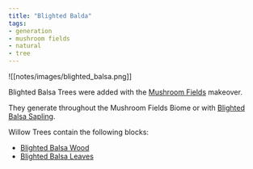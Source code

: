 ```yaml
---
title: "Blighted Balda"
tags:
- generation
- mushroom fields
- natural
- tree
---
```


![[notes/images/blighted_balsa.png]]

Blighted Balsa Trees were added with the [Mushroom Fields](notes/makeover/mushroom_fields) makeover.

They generate throughout the Mushroom Fields Biome or with [Blighted Balsa Sapling](notes/block/blighted_balsa).

Willow Trees contain the following blocks:
- [Blighted Balsa Wood](notes/block/blighted_balsa)
- [Blighted Balsa Leaves](notes/block/blighted_balsa)

